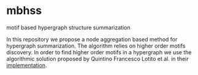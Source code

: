 # mbhss
motif based hypergraph structure summarization

In this repository we propose a node aggregation based method for hypergraph summarization. The algorithm relies on higher order motifs discovery. In order to find higher order motifs in a hypergraph we use the algorithmic solution proposed by Quintino Francesco Lotito et al. in their [implementation](https://github.com/FraLotito/higher-order-motifs.git). 
